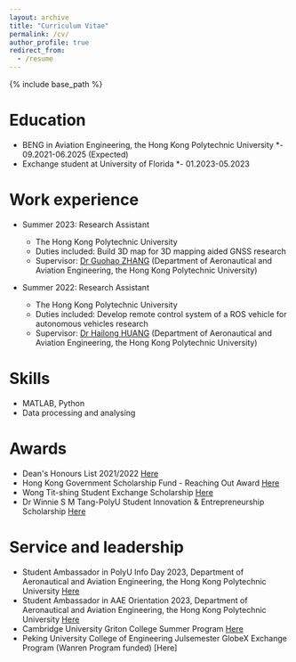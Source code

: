 ```yaml
---
layout: archive
title: "Curriculum Vitae"
permalink: /cv/
author_profile: true
redirect_from:
  - /resume
---
```


{% include base_path %}


Education
======
* BENG in Aviation Engineering, the Hong Kong Polytechnic University
  *- 09.2021-06.2025 (Expected)
* Exchange student at University of Florida
  *- 01.2023-05.2023


Work experience
======
* Summer 2023: Research Assistant
  * The Hong Kong Polytechnic University
  * Duties included: Build 3D map for 3D mapping aided GNSS research
  * Supervisor: [Dr Guohao ZHANG](https://www.polyu.edu.hk/aae/people/academic-staff/dr-zhang-guohao/) (Department of Aeronautical and Aviation Engineering, the Hong Kong Polytechnic University)
    
* Summer 2022: Research Assistant
  * The Hong Kong Polytechnic University
  * Duties included: Develop remote control system of a ROS vehicle for autonomous vehicles research
  * Supervisor: [Dr Hailong HUANG](https://www.polyu.edu.hk/en/aae/people/academic-staff/dr-huang-hailong/) (Department of Aeronautical and Aviation Engineering, the Hong Kong Polytechnic University)
  
Skills
======
* MATLAB, Python
* Data processing and analysing
  
Awards
======
* Dean's Honours List 2021/2022 [Here](https://drive.google.com/file/d/1GnigrRSm68uTRGIea0Fm_VMem_i_6be5/view?usp=sharing)
* Hong Kong Government Scholarship Fund - Reaching Out Award [Here](https://drive.google.com/file/d/183zn8Ykk0tL1ZBnPN3Z8eV2tDLzcUWAf/view?usp=sharing)
* Wong Tit-shing Student Exchange Scholarship [Here](https://drive.google.com/file/d/1J3-ws4V3QFx1L_a2lKVp29xjHGZHl9wi/view?usp=drive_link)
* Dr Winnie S M Tang-PolyU Student Innovation & Entrepreneurship Scholarship [Here](https://drive.google.com/file/d/128tlRWWSDR8yIdBIyaftURTFS5YyUu1N/view?usp=drive_link)
  
Service and leadership
======
* Student Ambassador in PolyU Info Day 2023, Department of Aeronautical and Aviation Engineering, the Hong Kong Polytechnic University [Here](https://drive.google.com/file/d/1TyCihx5IdrGVEZSPyVG8TtxeGvIR0Cy4/view?usp=drive_link)
* Student Ambassador in AAE Orientation 2023, Department of Aeronautical and Aviation Engineering, the Hong Kong Polytechnic University [Here](https://drive.google.com/file/d/18B5VvJyD4x9-bzodQkxemaO0UALXozSX/view?usp=drive_link)
* Cambridge University Griton College Summer Program [Here](https://drive.google.com/file/d/15oUVL4glOxZhq7oTyuPtNOf8se9Pg_2z/view?usp=drive_link)
* Peking University College of Engineering Julsemester GlobeX Exchange Program (Wanren Program funded) [Here] 
